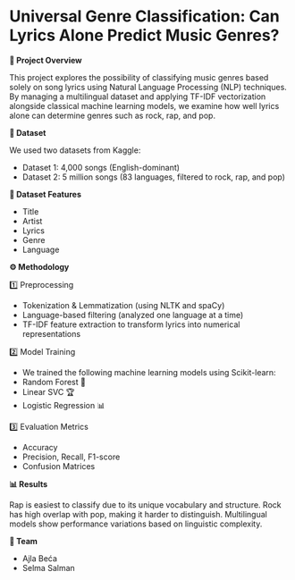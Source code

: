 # Universal Genre Classification: Can Lyrics Alone Predict Music Genres?

**📌 Project Overview**

This project explores the possibility of classifying music genres based solely on song lyrics using Natural Language Processing (NLP) techniques. By managing a multilingual dataset and applying TF-IDF vectorization alongside classical machine learning models, we examine how well lyrics alone can determine genres such as rock, rap, and pop.

**📂 Dataset**

We used two datasets from Kaggle:
- Dataset 1: 4,000 songs (English-dominant)
- Dataset 2: 5 million songs (83 languages, filtered to rock, rap, and pop)

**🎼 Dataset Features**
- Title
- Artist
- Lyrics
- Genre
- Language

**⚙️ Methodology**

1️⃣ Preprocessing
- Tokenization & Lemmatization (using NLTK and spaCy)
- Language-based filtering (analyzed one language at a time)
- TF-IDF feature extraction to transform lyrics into numerical representations

2️⃣ Model Training
- We trained the following machine learning models using Scikit-learn:
- Random Forest 🌲
- Linear SVC 🏆
- Logistic Regression 📊 

3️⃣ Evaluation Metrics
- Accuracy
- Precision, Recall, F1-score
- Confusion Matrices

**📊 Results**

Rap is easiest to classify due to its unique vocabulary and structure.
Rock has high overlap with pop, making it harder to distinguish.
Multilingual models show performance variations based on linguistic complexity.

**🤝 Team**

 - Ajla Beća
 - Selma Salman
